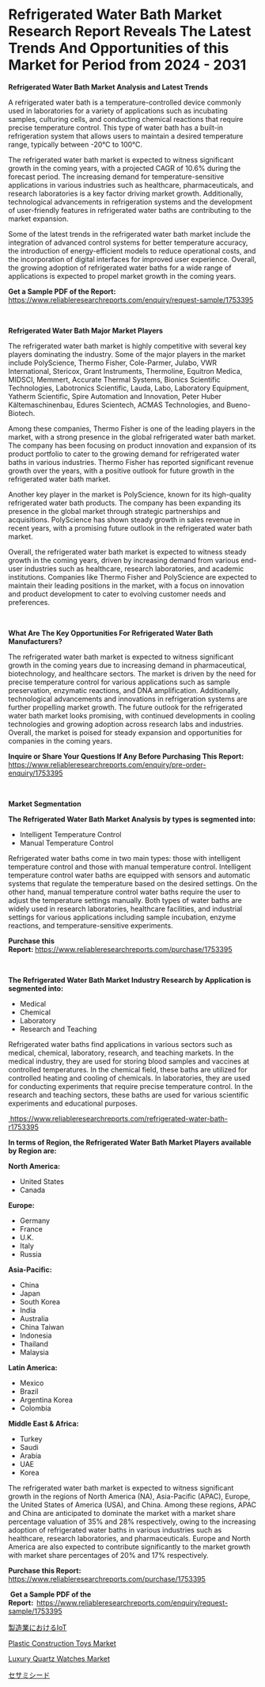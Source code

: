 <p><h1>Refrigerated Water Bath Market Research Report Reveals The Latest Trends And Opportunities of this Market for Period from 2024 - 2031</h1></p><p><strong>Refrigerated Water Bath Market Analysis and Latest Trends</strong></p>
<p><p>A refrigerated water bath is a temperature-controlled device commonly used in laboratories for a variety of applications such as incubating samples, culturing cells, and conducting chemical reactions that require precise temperature control. This type of water bath has a built-in refrigeration system that allows users to maintain a desired temperature range, typically between -20°C to 100°C.</p><p>The refrigerated water bath market is expected to witness significant growth in the coming years, with a projected CAGR of 10.6% during the forecast period. The increasing demand for temperature-sensitive applications in various industries such as healthcare, pharmaceuticals, and research laboratories is a key factor driving market growth. Additionally, technological advancements in refrigeration systems and the development of user-friendly features in refrigerated water baths are contributing to the market expansion.</p><p>Some of the latest trends in the refrigerated water bath market include the integration of advanced control systems for better temperature accuracy, the introduction of energy-efficient models to reduce operational costs, and the incorporation of digital interfaces for improved user experience. Overall, the growing adoption of refrigerated water baths for a wide range of applications is expected to propel market growth in the coming years.</p></p>
<p><strong>Get a Sample PDF of the Report:&nbsp;</strong> <a href="https://www.reliableresearchreports.com/enquiry/request-sample/1753395">https://www.reliableresearchreports.com/enquiry/request-sample/1753395</a></p>
<p>&nbsp;</p>
<p><strong>Refrigerated Water Bath Major Market Players</strong></p>
<p><p>The refrigerated water bath market is highly competitive with several key players dominating the industry. Some of the major players in the market include PolyScience, Thermo Fisher, Cole-Parmer, Julabo, VWR International, Stericox, Grant Instruments, Thermoline, Equitron Medica, MIDSCI, Memmert, Accurate Thermal Systems, Bionics Scientific Technologies, Labotronics Scientific, Lauda, Labo, Laboratory Equipment, Yatherm Scientific, Spire Automation and Innovation, Peter Huber Kältemaschinenbau, Edures Scientech, ACMAS Technologies, and Bueno-Biotech.</p><p>Among these companies, Thermo Fisher is one of the leading players in the market, with a strong presence in the global refrigerated water bath market. The company has been focusing on product innovation and expansion of its product portfolio to cater to the growing demand for refrigerated water baths in various industries. Thermo Fisher has reported significant revenue growth over the years, with a positive outlook for future growth in the refrigerated water bath market.</p><p>Another key player in the market is PolyScience, known for its high-quality refrigerated water bath products. The company has been expanding its presence in the global market through strategic partnerships and acquisitions. PolyScience has shown steady growth in sales revenue in recent years, with a promising future outlook in the refrigerated water bath market.</p><p>Overall, the refrigerated water bath market is expected to witness steady growth in the coming years, driven by increasing demand from various end-user industries such as healthcare, research laboratories, and academic institutions. Companies like Thermo Fisher and PolyScience are expected to maintain their leading positions in the market, with a focus on innovation and product development to cater to evolving customer needs and preferences.</p></p>
<p>&nbsp;</p>
<p><strong>What Are The Key Opportunities For Refrigerated Water Bath Manufacturers?</strong></p>
<p><p>The refrigerated water bath market is expected to witness significant growth in the coming years due to increasing demand in pharmaceutical, biotechnology, and healthcare sectors. The market is driven by the need for precise temperature control for various applications such as sample preservation, enzymatic reactions, and DNA amplification. Additionally, technological advancements and innovations in refrigeration systems are further propelling market growth. The future outlook for the refrigerated water bath market looks promising, with continued developments in cooling technologies and growing adoption across research labs and industries. Overall, the market is poised for steady expansion and opportunities for companies in the coming years.</p></p>
<p><strong>Inquire or Share Your Questions If Any Before Purchasing This Report:</strong> <a href="https://www.reliableresearchreports.com/enquiry/pre-order-enquiry/1753395">https://www.reliableresearchreports.com/enquiry/pre-order-enquiry/1753395</a></p>
<p>&nbsp;</p>
<p><strong>Market Segmentation</strong></p>
<p><strong>The Refrigerated Water Bath Market Analysis by types is segmented into:</strong></p>
<p><ul><li>Intelligent Temperature Control</li><li>Manual Temperature Control</li></ul></p>
<p><p>Refrigerated water baths come in two main types: those with intelligent temperature control and those with manual temperature control. Intelligent temperature control water baths are equipped with sensors and automatic systems that regulate the temperature based on the desired settings. On the other hand, manual temperature control water baths require the user to adjust the temperature settings manually. Both types of water baths are widely used in research laboratories, healthcare facilities, and industrial settings for various applications including sample incubation, enzyme reactions, and temperature-sensitive experiments.</p></p>
<p><strong>Purchase this Report:&nbsp;</strong><a href="https://www.reliableresearchreports.com/purchase/1753395">https://www.reliableresearchreports.com/purchase/1753395</a></p>
<p>&nbsp;</p>
<p><strong>The Refrigerated Water Bath Market Industry Research by Application is segmented into:</strong></p>
<p><ul><li>Medical</li><li>Chemical</li><li>Laboratory</li><li>Research and Teaching</li></ul></p>
<p><p>Refrigerated water baths find applications in various sectors such as medical, chemical, laboratory, research, and teaching markets. In the medical industry, they are used for storing blood samples and vaccines at controlled temperatures. In the chemical field, these baths are utilized for controlled heating and cooling of chemicals. In laboratories, they are used for conducting experiments that require precise temperature control. In the research and teaching sectors, these baths are used for various scientific experiments and educational purposes.</p></p>
<p><a href="https://www.reliableresearchreports.com/refrigerated-water-bath-r1753395">&nbsp;https://www.reliableresearchreports.com/refrigerated-water-bath-r1753395</a></p>
<p><strong>In terms of Region, the Refrigerated Water Bath Market Players available by Region are:</strong></p>
<p>
    <p> <strong> North America: </strong>
        <ul>
            <li>United States</li>
            <li>Canada</li>
        </ul>
        </p> 
    <p> <strong> Europe: </strong>
        <ul>
            <li>Germany</li>
            <li>France</li>
            <li>U.K.</li>
            <li>Italy</li>
            <li>Russia</li>
        </ul>
        </p> 
    <p> <strong> Asia-Pacific: </strong>
        <ul>
            <li>China</li>
            <li>Japan</li>
            <li>South Korea</li>
            <li>India</li>
            <li>Australia</li>
            <li>China Taiwan</li>
            <li>Indonesia</li>
            <li>Thailand</li>
            <li>Malaysia</li>
        </ul>
        </p> 
    <p> <strong> Latin America: </strong>
        <ul>
            <li>Mexico</li>
            <li>Brazil</li>
            <li>Argentina Korea</li>
            <li>Colombia</li>
        </ul>
        </p> 
    <p> <strong> Middle East & Africa: </strong>
        <ul>
            <li>Turkey</li>
            <li>Saudi</li>
            <li>Arabia</li>
            <li>UAE</li>
            <li>Korea</li>
        </ul>
    </p>
    </p>
<p><p>The refrigerated water bath market is expected to witness significant growth in the regions of North America (NA), Asia-Pacific (APAC), Europe, the United States of America (USA), and China. Among these regions, APAC and China are anticipated to dominate the market with a market share percentage valuation of 35% and 28% respectively, owing to the increasing adoption of refrigerated water baths in various industries such as healthcare, research laboratories, and pharmaceuticals. Europe and North America are also expected to contribute significantly to the market growth with market share percentages of 20% and 17% respectively.</p></p>
<p><strong>Purchase this Report: </strong><a href="https://www.reliableresearchreports.com/purchase/1753395">https://www.reliableresearchreports.com/purchase/1753395</a></p>
<p>&nbsp;<strong>Get a Sample PDF of the Report:&nbsp;&nbsp;</strong><a href="https://www.reliableresearchreports.com/enquiry/request-sample/1753395">https://www.reliableresearchreports.com/enquiry/request-sample/1753395</a></p>
<p><strong></strong></p>
<p><p><a href="https://medium.com/@jackpeters644/%E8%A3%BD%E9%80%A0%E6%A5%AD%E3%81%AB%E3%81%8A%E3%81%91%E3%82%8Biot%E5%B8%82%E5%A0%B4%E5%88%86%E6%9E%90-%E3%81%9D%E3%81%AEcagr-%E5%B8%82%E5%A0%B4%E3%82%BB%E3%82%B0%E3%83%A1%E3%83%B3%E3%83%86%E3%83%BC%E3%82%B7%E3%83%A7%E3%83%B3-%E3%81%8A%E3%82%88%E3%81%B3%E3%82%B0%E3%83%AD%E3%83%BC%E3%83%90%E3%83%AB%E7%94%A3%E6%A5%AD%E6%A6%82%E8%A6%81-643419722f37">製造業におけるIoT</a></p><p><a href="https://www.linkedin.com/pulse/plastic-construction-toys-market-outlook-industry-overview-iufde?trackingId=GJAcTTYLZtLXoLW9YDqk3Q%3D%3D">Plastic Construction Toys Market</a></p><p><a href="https://www.linkedin.com/pulse/luxury-quartz-watches-market-size-reveals-best-marketing-xwoze?trackingId=DDb%2BhUPwah6%2FggxnQ2UfyQ%3D%3D">Luxury Quartz Watches Market</a></p><p><a href="https://medium.com/@elenorkiehn/%E3%82%B4%E3%83%9E%E3%81%AE%E7%A8%AE%E5%B8%82%E5%A0%B4%E5%B1%95%E6%9C%9B-%E6%A5%AD%E7%95%8C%E3%81%AE%E6%A6%82%E8%A6%81%E3%81%A8%E4%BA%88%E6%B8%AC-2024%E5%B9%B4%E3%81%8B%E3%82%892031%E5%B9%B4-df526e559f87">セサミシード</a></p></p>